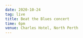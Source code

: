 ```yaml
---
date: 2020-10-24
tag: live
title: Beat the Blues concert
time: 6pm
venue: Charles Hotel, North Perth
---
```

